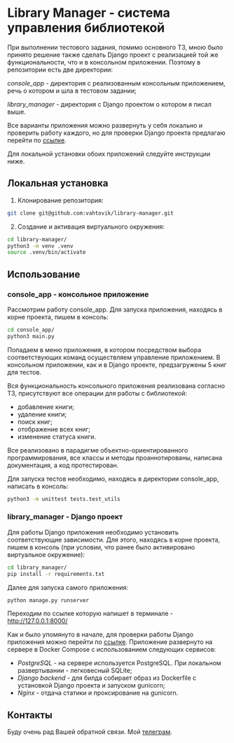# Library Manager - система управления библиотекой

При выполнении тестового задания, помимо основного ТЗ, мною было принято решение также сделать Django проект с реализацией той же функциональности, что и в консольном приложении. Поэтому в репозитории есть две директории:

*console_app* - директория с реализованным консольным приложением, речь о котором и шла в тестовом задании;

*library_manager* - директория с Django проектом о котором я писал выше.

Все варианты приложения можно развернуть у себя локально и проверить работу каждого, но для проверки Django проекта предлагаю перейти по [ссылке](http://188.64.13.3:8000/).

Для локальной установки обоих приложений следуйте инструкции ниже.

## Локальная установка

1. Клонирование репозитория:

```bash
git clone git@github.com:vahtovik/library-manager.git
```

2. Создание и активация виртуального окружения:

```bash
cd library-manager/
python3 -m venv .venv
source .venv/bin/activate
```

## Использование

### console_app - консольное приложение

Рассмотрим работу console_app. Для запуска приложения, находясь в корне проекта, пишем в консоль:

```bash
cd console_app/
python3 main.py
```

Попадаем в меню приложения, в котором посредством выбора соответствующих команд осуществляем управление приложением. В консольном приложении, как и в Django проекте, предзагружены 5 книг для тестов.

Вся функциональность консольного приложения реализована согласно ТЗ, присутствуют все операции для работы с библиотекой:
* добавление книги;
* удаление книги;
* поиск книг;
* отображение всех книг;
* изменение статуса книги.

Все реализовано в парадигме объектно-ориентированного программирования, все классы и методы проаннотированы, написана документация, а код протестирован.

Для запуска тестов необходимо, находясь в директории console_app, написать в консоль:

```bash
python3 -m unittest tests.test_utils
```

### library_manager - Django проект

Для работы Django приложения необходимо установить соответствующие зависимости. Для этого, находясь в корне проекта, пишем в консоль (при условии, что ранее было активировано виртуальное окружение):

```bash
cd library_manager/
pip install -r requirements.txt
```

Далее для запуска самого приложения:

```bash
python manage.py runserver
```

Переходим по ссылке которую напишет в терминале - http://127.0.0.1:8000/

Как и было упомянуто в начале, для проверки работы Django приложения можно перейти по [ссылке](http://188.64.13.3:8000/).
Приложение развернуто на сервере в Docker Compose с использованием следующих сервисов:
* *PostgreSQL* - на сервере используется PostgreSQL. При локальном развертывании - легковесный SQLite;
* *Django backend* - для билда собирает образ из Dockerfile с установкой Django проекта и запуском gunicorn;
* *Nginx* - отдача статики и проксирование на gunicorn.

## Контакты

Буду очень рад Вашей обратной связи. Мой [телеграм](https://t.me/archizxc).